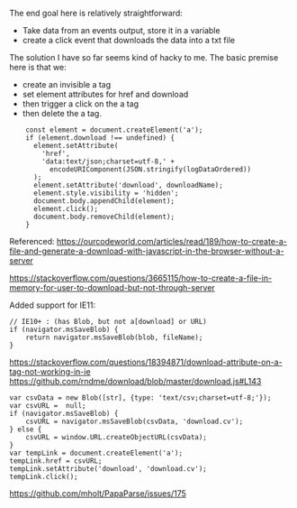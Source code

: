 The end goal here is relatively straightforward: 
- Take data from an events output, store it in a variable
- create a click event that downloads the data into a txt file

The solution I have so far seems kind of hacky to me. The basic premise here is that we:
- create an invisible a tag
- set element attributes for href and download
- then trigger a click on the a tag
- then delete the a tag.

```
    const element = document.createElement('a');
    if (element.download !== undefined) {
      element.setAttribute(
        'href',
        'data:text/json;charset=utf-8,' +
          encodeURIComponent(JSON.stringify(logDataOrdered))
      );
      element.setAttribute('download', downloadName);
      element.style.visibility = 'hidden';
      document.body.appendChild(element);
      element.click();
      document.body.removeChild(element);
    }
```

Referenced:
https://ourcodeworld.com/articles/read/189/how-to-create-a-file-and-generate-a-download-with-javascript-in-the-browser-without-a-server

https://stackoverflow.com/questions/3665115/how-to-create-a-file-in-memory-for-user-to-download-but-not-through-server

Added support for IE11:

```
// IE10+ : (has Blob, but not a[download] or URL)
if (navigator.msSaveBlob) {
    return navigator.msSaveBlob(blob, fileName);
}
```
https://stackoverflow.com/questions/18394871/download-attribute-on-a-tag-not-working-in-ie
https://github.com/rndme/download/blob/master/download.js#L143

```
var csvData = new Blob([str], {type: 'text/csv;charset=utf-8;'});
var csvURL =  null;
if (navigator.msSaveBlob) {
    csvURL = navigator.msSaveBlob(csvData, 'download.cv');
} else {
    csvURL = window.URL.createObjectURL(csvData);
}
var tempLink = document.createElement('a');
tempLink.href = csvURL;
tempLink.setAttribute('download', 'download.cv');
tempLink.click();
```
https://github.com/mholt/PapaParse/issues/175




